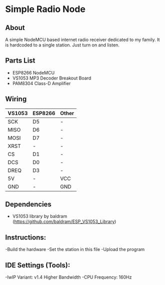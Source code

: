 # Simple Radio Node

## About
A simple NodeMCU based internet radio receiver dedicated to my family. It is hardcoded to a single station. Just turn on and listen.

## Parts List
- ESP8266 NodeMCU
- VS1053 MP3 Decoder Breakout Board
- PAM8304 Class-D Amplifier

## Wiring

| VS1053  | ESP8266 |  Other   |
|---------|---------|----------|
|   SCK   |   D5    |    -     |
|   MISO  |   D6    |    -     |
|   MOSI  |   D7    |    -     |
|   XRST  |    -    |    -     |
|   CS    |   D1    |    -     |
|   DCS   |   D0    |    -     |
|   DREQ  |   D3    |    -     |
|   5V    |    -    |   VCC    |
|   GND   |    -    |   GND    |

## Dependencies
- VS1053 library by baldram (https://github.com/baldram/ESP_VS1053_Library)

## Instructions:
-Build the hardware
-Set the station in this file
-Upload the program

## IDE Settings (Tools):
-IwIP Variant: v1.4 Higher Bandwidth
-CPU Frequency: 160Hz
